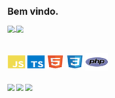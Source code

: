 ## Bem vindo.
<a href="https://github.com/vkzinn27">
  <img height=180 align="center" src="https://github-readme-stats.vercel.app/api?username=vkzinn27&theme=radical&show_icons=true" />
</a>
 <a href="https://github.com/vkzinn27">
  <img height=180 align="center" src="https://github-readme-stats.vercel.app/api/top-langs?username=vkzinn27&layout=compact&langs_count=8&card_width=320&theme=radical" />
</a> 

##
<div style="display: inline_block"><br>
  <img align="center" height="30" width="40" src="https://raw.githubusercontent.com/devicons/devicon/master/icons/javascript/javascript-plain.svg">
  <img align="center" height="30" width="40" src="https://raw.githubusercontent.com/devicons/devicon/master/icons/typescript/typescript-plain.svg">
  <img align="center" height="30" width="40" src="https://raw.githubusercontent.com/devicons/devicon/master/icons/html5/html5-original.svg">
  <img align="center" height="30" width="40" src="https://raw.githubusercontent.com/devicons/devicon/master/icons/css3/css3-original.svg">
   <img align="center" height="40" width="50" src="https://raw.githubusercontent.com/devicons/devicon/master/icons/php/php-original.svg">
</div>    

##
<div> 
  <a href="https://instagram.com/k_sammour_" target="_blank"><img src="https://img.shields.io/badge/-Instagram-%23E4405F?style=for-the-badge&logo=instagram&logoColor=white" target="_blank"></a>
  <a href = "mailto:kassen.sammour@@gmail.com"><img src="https://img.shields.io/badge/-Gmail-%23333?style=for-the-badge&logo=gmail&logoColor=white" target="_blank"></a>
  <a href="https://www.linkedin.com/in/kassen-sammour-9685b9234" target="_blank"><img src="https://img.shields.io/badge/-LinkedIn-%230077B5?style=for-the-badge&logo=linkedin&logoColor=white" target="_blank"></a> 
  
</div>


          

